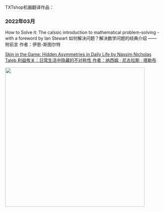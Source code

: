 TXTshop机器翻译作品：

### 2022年03月

How to Solve it: The calssic introduction to mathematical problem-solving - with a foreword
by Ian Stewart
如何解决问题？解决数学问题的经典介绍 —— 附前言
作者：伊恩-斯图尔特

[Skin in the Game: Hidden Asymmetries in Daily Life
by Nassim Nicholas Taleb
利益攸关：日常生活中隐藏的不对称性
作者：纳西姆 · 尼古拉斯 · 塔勒布](https://txtshop.github.io/books/b28_skin_in_the_game/en_zh.html)

<a href='https://txtshop.github.io/books/b28_skin_in_the_game/en_zh.html'><img src="https://txtshop.github.io/books/b28_skin_in_the_game/cover.jpg" style="width:450px;" /></a>